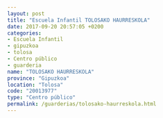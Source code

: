 ```yaml
---
layout: post
title: "Escuela Infantil TOLOSAKO HAURRESKOLA"
date: 2017-09-20 20:57:05 +0200
categories:
- Escuela Infantil
- gipuzkoa
- tolosa
- Centro público
- guarderia
name: "TOLOSAKO HAURRESKOLA"
province: "Gipuzkoa"
location: "Tolosa"
code: "20013977"
type: "Centro público"
permalink: /guarderias/tolosako-haurreskola.html
---
```

